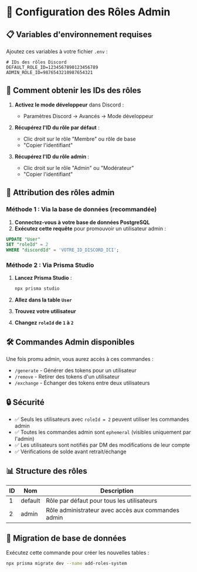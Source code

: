 # 🔧 Configuration des Rôles Admin

## 📋 Variables d'environnement requises

Ajoutez ces variables à votre fichier `.env` :

```env
# IDs des rôles Discord
DEFAULT_ROLE_ID=1234567890123456789
ADMIN_ROLE_ID=9876543210987654321
```

## 🎯 Comment obtenir les IDs des rôles

1. **Activez le mode développeur** dans Discord :
   - Paramètres Discord → Avancés → Mode développeur

2. **Récupérez l'ID du rôle par défaut** :
   - Clic droit sur le rôle "Membre" ou rôle de base
   - "Copier l'identifiant"

3. **Récupérez l'ID du rôle admin** :
   - Clic droit sur le rôle "Admin" ou "Modérateur"
   - "Copier l'identifiant"

## 👑 Attribution des rôles admin

### Méthode 1 : Via la base de données (recommandée)

1. **Connectez-vous à votre base de données PostgreSQL**
2. **Exécutez cette requête** pour promouvoir un utilisateur admin :

```sql
UPDATE "User" 
SET "roleId" = 2 
WHERE "discordId" = 'VOTRE_ID_DISCORD_ICI';
```

### Méthode 2 : Via Prisma Studio

1. **Lancez Prisma Studio** :
   ```bash
   npx prisma studio
   ```

2. **Allez dans la table `User`**
3. **Trouvez votre utilisateur**
4. **Changez `roleId` de `1` à `2`**

## 🛠️ Commandes Admin disponibles

Une fois promu admin, vous aurez accès à ces commandes :

- `/generate` - Générer des tokens pour un utilisateur
- `/remove` - Retirer des tokens d'un utilisateur  
- `/exchange` - Échanger des tokens entre deux utilisateurs

## 🔒 Sécurité

- ✅ Seuls les utilisateurs avec `roleId = 2` peuvent utiliser les commandes admin
- ✅ Toutes les commandes admin sont `ephemeral` (visibles uniquement par l'admin)
- ✅ Les utilisateurs sont notifiés par DM des modifications de leur compte
- ✅ Vérifications de solde avant retrait/échange

## 📊 Structure des rôles

| ID | Nom | Description |
|----|-----|-------------|
| 1 | default | Rôle par défaut pour tous les utilisateurs |
| 2 | admin | Rôle administrateur avec accès aux commandes admin |

## 🚀 Migration de base de données

Exécutez cette commande pour créer les nouvelles tables :

```bash
npx prisma migrate dev --name add-roles-system
``` 